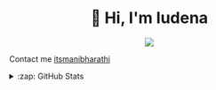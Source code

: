 
<h1 align="center">👋 Hi, I'm ludena</h1>


<div align="center">
<img  src="https://readme-typing-svg.herokuapp.com?font=Fira+Code&weight=2000&pause=2000&width=435&lines=i%27m%20a%20imaginary%20person+:);+created+by+owncodezs🤞"/>
</div>

Contact me [itsmanibharathi](https://github.com/itsmanibharathi/)


<details><br>
  <summary>:zap: GitHub Stats</summary>
  <img align="left" alt="codeSTACKr's GitHub Stats" width="46%" height="300px" src="https://github-readme-stats.vercel.app/api?username=ludena6&show_icons=true&hide_border=false&title_color=fa8b00&icon_color=FFE400&bg_color=151515&text_color=ffffff&border_color=7c7d7f" />
  <p><img align="right" width="45%"  height="300px"  src="https://github-readme-streak-stats.herokuapp.com/?user=ludena6&theme=dark&border_color=0c1a25&border_radius=5.2&fire=DD441" alt="owncodezs" /></p>
</details>

